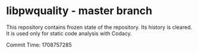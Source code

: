 # libpwquality - master branch

This repository contains frozen state of the repository.
Its history is cleared. It is used only for static code
analysis with Codacy.

Commit Time: 1708757285
